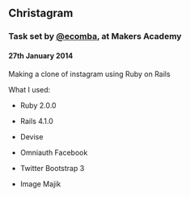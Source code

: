 ## Christagram
 
### Task set by <a href="https://github.com/ecomba?source=c">@ecomba</a>, at Makers Academy

#### 27th January 2014

Making a clone of instagram using Ruby on Rails

What I used:

* Ruby 2.0.0

* Rails 4.1.0

* Devise

* Omniauth Facebook

* Twitter Bootstrap 3

* Image Majik
